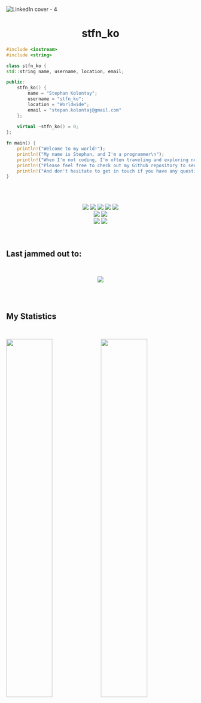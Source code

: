 ![LinkedIn cover - 4](https://github.com/stfn-ko/stfn-ko/assets/85121881/3acbd156-2283-4aaf-bf97-296930b58300)

<h1 align="center">
 stfn_ko
</h1>

```c++
#include <iostream>
#include <string>

class stfn_ko {
std::string name, username, location, email;

public:
    stfn_ko() {
        name = "Stephan Kolontay";
        username = "stfn_ko";
        location = "Worldwide";
        email = "stepan.kolontaj@gmail.com"
    };
    
    virtual ~stfn_ko() = 0;
};
```

```rust
fn main() {
    println!("Welcome to my world!");
    println!("My name is Stephan, and I'm a programmer\n");
    println!("When I'm not coding, I'm often traveling and exploring new places.");
    println!("Please feel free to check out my Github repository to see what I'm working on");
    println!("And don't hesitate to get in touch if you have any questions or just want to chat!");
}
```

<br>
<br>
<br>

<div>
  <div align="center">
      <img src="https://img.shields.io/badge/C++-00599C?style=for-the-badge&logo=c%2B%2B&logoColor=00599C&labelColor=282828">
      <img src="https://img.shields.io/badge/rust-%23000000.svg?style=for-the-badge&logo=rust&logoColor=white&labelColor=282828">
      <img src="https://img.shields.io/badge/Go-00ADD8?style=for-the-badge&logo=go&logoColor=00ADD8&labelColor=282828">
      <img src="https://img.shields.io/badge/JavaScript-F7DF1E?style=for-the-badge&logo=JavaScript&logoColor=F7DF1E&labelColor=282828">
      <img src="https://img.shields.io/badge/-Python-yellow?style=for-the-badge&logo=python&logoColor=yellow&labelColor=282828">
  </div>
  <div align="center">
     <img src="https://img.shields.io/badge/-MongoDb-4EA94B?style=for-the-badge&logo=MongoDb&logoColor=4EA94B&labelColor=282828">  
     <img src="https://img.shields.io/badge/-MySQL-black?style=for-the-badge&logo=MySQL&logoColor=white&labelColor=282828">  
  </div>
  <div align="center">
      <img src="https://img.shields.io/badge/-HTML-red?style=for-the-badge&logo=html5&logoColor=red&labelColor=282828">
      <img src="https://img.shields.io/badge/-CSS-0175C2?style=for-the-badge&logo=css3&logoColor=0175C2&labelColor=282828">
  </div>
</div>

<br>
<br>

<h2 align="left">Last jammed out to:</h2>
<br/>
<p align="center">
    <img src="https://spotify-github-readme.vercel.app/api/spotify" />
</p>

<br>
<br>

## My Statistics

<br/>
<p align="left">
  <a>
    <img width="49.5%" src="https://github-readme-stats.vercel.app/api?username=stfn-ko&show_icons=true&theme=radical&hide_border=true" />
    <img width="49.5%" src="https://github-readme-streak-stats.herokuapp.com/?user=stfn-ko&theme=radical&hide_border=true" />
  </a>
</p>
<br>


